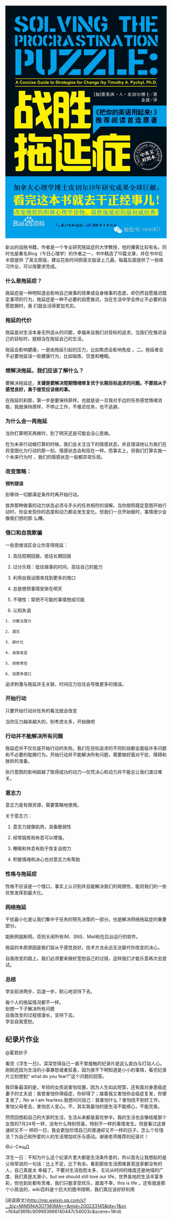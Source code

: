 ![](_resources/《战胜拖延症》笔记image0.jpg)

新出的战拖书籍，作者是一个专业研究拖延症的大学教授，他的播客比较有名，同时也是著名Blog（今日心理学）的作者之一，书中精选了10篇文章，并在书中后半部提供
了英文原版，建议花些时间把英文版读上几遍。每篇后面提供了一些练习作业，可以按要求完成。  

### 什么是拖延症？

拖延症是一种明知道会影响自己做事的效果或自身做事的态度，却仍然自愿推迟既定事项的行为，拖延症是一种不必要的自愿推迟。当在生活中学会停止不必要的自愿耽搁时，我
们就会活得更加充实。

### 拖延的代价

拖延是对生活本身无所适从的问题，幸福来自我们对目标的追求。当我们在推迟自己的目标时，就相当在拖延自己的生活。

拖延会影响健康，一是由拖延引起的压力，比如焦虑会影响免疫 。二。拖延者会不必要地延误一些健康行为，比如锻炼、饮食和睡眠。

### 想解决拖延，我们应该了解什么？

要解决拖延症，**关键是要解决短期情绪修复优于长期目标追求的问题。不要屈从于感觉良好，勇于接受应该做的事。**

在拖延的刹那，第一步是要保持原样。也就是说一旦我对手边的任务感觉情绪消极，我就保持原样，不停止工作，不推迟任务，也不逃避。

### 为什么会一再拖延

当你打算明天再做时，到了明天还是可能会没心思做。

在为未来行动做打算的时候，我们会关注当下的情感状态，并且错误地认为我们在将意图化为行动的那一刻，情感状态会和现在一样。而事实上，但我们打算实施一个未来行为时
，我们的情感状态一般都异常乐观。

### 改变策略：

**预判错误**

别等待一切都满足条件时再开始行动。

放弃那种做事的动力状态必须与手头的任务相符的误解。当你按照既定意图开始行动时，你会发现你的态度和动力都会发生变化。但我们一旦开始做时，事情很少会像我们想的那
么糟。

### 借口和自我欺骗

一些思维误区会让你变得拖延：

  1. 高估短期回报，低估长期回报

  2. 过分乐观：低估做事的时间，高估自己的能力

  3. 利用自我设限来找到更多的借口

  4. 总是想把事情安排在明天

  5. 不理性：常把不可能的事情想成可能

  6. 认知失调

    1. 分散注意力

    2. 遗忘

    3. 碎片化

    4. 自我肯定

    5. 拒绝责任

    6. 找更多借口

追求刺激与拖延并无关联，时间压力往往会导致更多的错误。

### 开始行动

只要开始行动对任务的看法就会改变

当你压力越来越大的，别考虑太多，开始做吧

### 行动并不能解决所有问题

拖延症并不仅仅是开始行动的失败。我们在目标追求的不同阶段都会面临许多问题和不必要的耽搁行为。开始行动并不能解决所有问题，需要做好面对干扰、障碍和挫折的准备。

执行意图的影响超越了取得成功的动力—仅凭决心和动力并不能总让我们渡过难关。

### 意志力

意志力是有限资源，需要策略地使用。

关于意志力：

  1. 意志力就像肌肉，具备脆弱性

  2. 经常锻炼和休息可以增强，

  3. 睡眠和休息有助于恢复自控力

  4. 积极情绪和决心也对意志力有帮助

### 性格与拖延症

性格不应该是一个借口，事实上认识到并且能解决我们的局限性，能将我们的一些优势发挥到最大化。

### 网络拖延

干扰最小化是让我们集中于任务的预先决策的一部分。也是解决网络拖延症的重要部分。

能断网就断网，否则关闭所有IM、SNS、Mail和在后台运行的软件。

拖延的本质原因是我们屈从于感觉良好。技术方法永远无法替代你改变的决心。

自我改变的路上，我们必须要来做好宽恕自己的过错，这样我们才能乐意再次去尝试。

### 总结

学会前进两步，后退一步，耐心地坚持下去。

每个人的拖延情况都不一样。  
别想一下子解决所有问题  
自我改变的过程很漫长，坚持下去。  
学会自我宽恕。

## 纪录片作业

@夏若妙子

看完《浮生一日》，深深觉得自己一直不曾接触的纪录片是这么直白与打动人心。刚刚还因为生活的小事暴怒或者狂喜，因为放不下明知道是小小的事情，看完纪录片立刻想到“
what do you fear?”这个问题的回答。

我印象最深的是，年轻的女孩说害怕坟墓，因为人生如此短暂，还有面对身患癌症妻子的丈夫说：我曾害怕你得癌症，你却得了；接着我又害怕你会癌症复发，你便复发了，No
w I am fearless.我想问问自己：我害怕什么？害怕找不到好工作，害怕父母老去，害怕恋人变心。不，其实我最怕的是生活不能顺心，不能完美。

然而回想起自己的大家的生活，生活从来都是喜忧参半。我的生活也会像结尾那个女孩的7月24号一样，没有什么特别惊喜，特别不一样的事情发生。但是看过这普通却又不一
样的一日，我会更加珍惜自己的普通却又不一样的日子。怎么个珍惜法？为自己和所爱的人的生活增加欢乐与感动。谢谢老师推荐的纪录片！

@J:-C※щД

浮生一日：不知为什么这个纪录片里大都是生活条件差的，所以首先让我想起的是父母常说的一句话：比上不足，比下有余。看到那些生活困难甚至连家都没有的人，自己真是太
幸福了。不要对生活抱怨太多，无论从时间的维度还是地域的广度，我们真是太渺小，but we should still love our
life，世界各地的生活丰富多彩，但也到处都有苦难，我们只能享受欢乐，直面不幸，this is life
。还有就是那个小孩说的，wiki百科是个巨大的图书馆啊，我们真应该好好利用

  

[阅读原文](http://mp.weixin.qq.com/s?__biz=MjM5NjA3OTM0MA==&mid=200233145&idx=1&sn
=f64af36f8c909993966140447c54003c&scene=1#rd)

